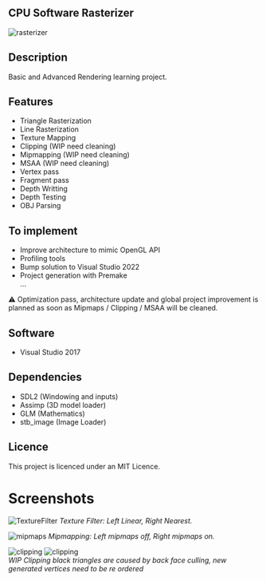 ## CPU Software Rasterizer
![rasterizer](https://github.com/maxbrundev/Rasterizer/assets/32653095/0c8099a7-6bdf-48cd-a0fb-d07e6d025843)

## Description
Basic and Advanced Rendering learning project.

## Features
- Triangle Rasterization
- Line Rasterization
- Texture Mapping
- Clipping (WIP need cleaning)
- Mipmapping (WIP need cleaning)
- MSAA (WIP need cleaning)
- Vertex pass
- Fragment pass
- Depth Writting
- Depth Testing
- OBJ Parsing

## To implement
- Improve architecture to mimic OpenGL API
- Profiling tools
- Bump solution to Visual Studio 2022
- Project generation with Premake  
...

⚠️ Optimization pass, architecture update and global project improvement is planned as soon as Mipmaps / Clipping / MSAA will be cleaned.

## Software
- Visual Studio 2017

## Dependencies
- SDL2 (Windowing and inputs)
- Assimp (3D model loader)
- GLM (Mathematics)
- stb_image (Image Loader)

## Licence
This project is licenced under an MIT Licence.

# Screenshots
![TextureFilter](https://github.com/maxbrundev/Rasterizer/assets/32653095/b9a5a633-657d-4205-8575-53fdfb76b4b3)
*Texture Filter: Left Linear, Right Nearest.*

![mipmaps](https://github.com/maxbrundev/Rasterizer/assets/32653095/2aae379f-106f-4db3-85b7-4c7882392c71)
*Mipmapping: Left mipmaps off, Right mipmaps on.*

![clipping](https://github.com/maxbrundev/Rasterizer/assets/32653095/c23a9317-4718-475e-8232-5d0f201bc953)
![clipping](https://github.com/maxbrundev/Rasterizer/assets/32653095/f02a9ab8-7133-46ac-8207-5ba1e4d35e77)   
*WIP Clipping black triangles are caused by back face culling, new generated vertices need to be re ordered*
